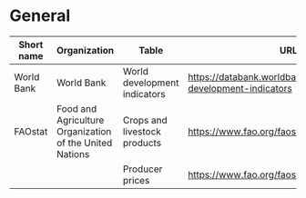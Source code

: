 # General

| Short name 	| Organization 												| Table 						| URL 																	|
| --- 			| --- 														| --- 							| --- 																	|
| World Bank 	| World Bank 												| World development indicators 	| https://databank.worldbank.org/source/world-development-indicators 	|
| FAOstat		| Food and Agriculture Organization of the United Nations 	| Crops and livestock products 	| https://www.fao.org/faostat/en/#data/QCL 								|
| 				| 															| Producer prices 				| https://www.fao.org/faostat/en/#data/PP 								|
